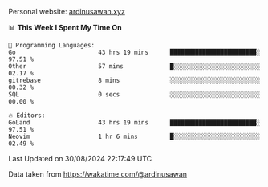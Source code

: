 Personal website: [ardinusawan.xyz](https://ardinusawan.xyz)

<!--START_SECTION:waka-->
📊 **This Week I Spent My Time On** 

```text
💬 Programming Languages: 
Go                       43 hrs 19 mins      ████████████████████████░   97.51 % 
Other                    57 mins             █░░░░░░░░░░░░░░░░░░░░░░░░   02.17 % 
gitrebase                8 mins              ░░░░░░░░░░░░░░░░░░░░░░░░░   00.32 % 
SQL                      0 secs              ░░░░░░░░░░░░░░░░░░░░░░░░░   00.00 % 

🔥 Editors: 
GoLand                   43 hrs 19 mins      ████████████████████████░   97.51 % 
Neovim                   1 hr 6 mins         █░░░░░░░░░░░░░░░░░░░░░░░░   02.49 % 
```


 Last Updated on 30/08/2024 22:17:49 UTC
<!--END_SECTION:waka-->
Data taken from https://wakatime.com/@ardinusawan
